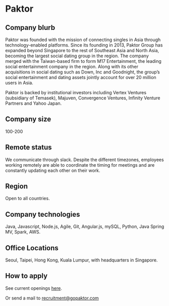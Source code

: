 # Paktor

## Company blurb

Paktor was founded with the mission of connecting singles in Asia through technology-enabled platforms. Since its founding in 2013, Paktor Group has expanded beyond Singapore to the rest of Southeast Asia and North Asia, becoming the largest social dating group in the region. The company merged with the Taiwan-based firm to form M17 Entertainment, the leading social entertainment company in the region. Along with its other acquisitions in social dating such as Down, Inc and Goodnight, the group’s social entertainment and dating assets jointly account for over 20 million users in Asia.

Paktor is backed by institutional investors including Vertex Ventures (subsidiary of Temasek), Majuven, Convergence Ventures, Infinity Venture Partners and Yahoo Japan.

## Company size

100-200

## Remote status

We communicate through slack. Despite the different timezones, employees working remotely are able to coordinate the timing for meetings and are constantly updating each other on their work.

## Region

Open to all countries.

## Company technologies

Java, Javascript, Node.js, Agile, Git, Angular.js, mySQL, Python, Java Spring MV, Spark, AWS.

## Office Locations

Seoul, Taipei, Hong Kong, Kuala Lumpur, with headquarters in Singapore.

## How to apply

See current openings [here](http://gopaktor.com/#/career).

Or send a mail to [recruitment@gopaktor.com](recruitment@gopaktor.com)
